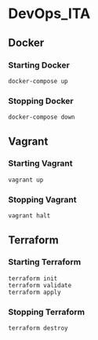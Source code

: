 # DevOps_ITA
## Docker
### Starting Docker
```docker-compose up```
### Stopping Docker
```docker-compose down```
## Vagrant
### Starting Vagrant
```vagrant up```
### Stopping Vagrant
```vagrant halt```
## Terraform
### Starting Terraform
```
terraform init
terraform validate
terraform apply
```
### Stopping Terraform
```terraform destroy```